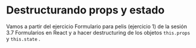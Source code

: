 # Destructurando props y estado

Vamos a partir del ejercicio Formulario para pelis (ejercicio 1) de la sesión 3.7 Formularios en
React y a hacer destructuring de los objetos `this.props` y `this.state` .

